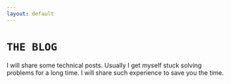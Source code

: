 ```yaml
---
layout: default
---
```


# `THE BLOG`

I will share some technical posts. Usually I get myself stuck solving problems for a long time. I will share such experience to save you the time.